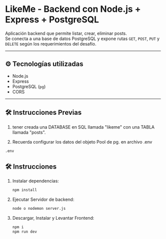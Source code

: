 # LikeMe - Backend con Node.js + Express + PostgreSQL

Aplicación backend que permite listar, crear, eliminar posts.  
Se conecta a una base de datos PostgreSQL y expone rutas `GET`, `POST`, `PUT` y `DELETE` según los requerimientos del desafío.

---

## ⚙️ Tecnologías utilizadas

- Node.js
- Express
- PostgreSQL (`pg`)
- CORS

---

## 🛠️ Instrucciones Previas

1. tener creada una DATABASE en SQL llamada "likeme" con una TABLA llamada "posts".

2. Recuerda configurar los datos del objeto Pool de pg. en archivo .env

```file
.env
```

## 🛠️ Instrucciones

1. Instalar dependencias:

   ```bash
   npm install

   ```

2. Ejecutar Servidor de backend:

   ```bash
   node o nodemon server.js

   ```

3. Descargar, Instalar y Levantar Frontend:
   ```bash
   npm i
   npm run dev
   ```
